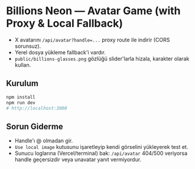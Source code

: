 # Billions Neon — Avatar Game (with Proxy & Local Fallback)

- X avatarını `/api/avatar?handle=...` proxy route ile indirir (CORS sorunsuz).
- Yerel dosya yükleme fallback'i vardır.
- `public/billions-glasses.png` gözlüğü slider'larla hizala, karakter olarak kullan.

## Kurulum
```bash
npm install
npm run dev
# http://localhost:3000
```

## Sorun Giderme
- Handle'ı @ olmadan gir.
- `Use local image` kutusunu işaretleyip kendi görselini yükleyerek test et.
- Sunucu loglarına (Vercel/terminal) bak: `/api/avatar` 404/500 veriyorsa handle geçersizdir veya unavatar yanıt vermiyordur.
